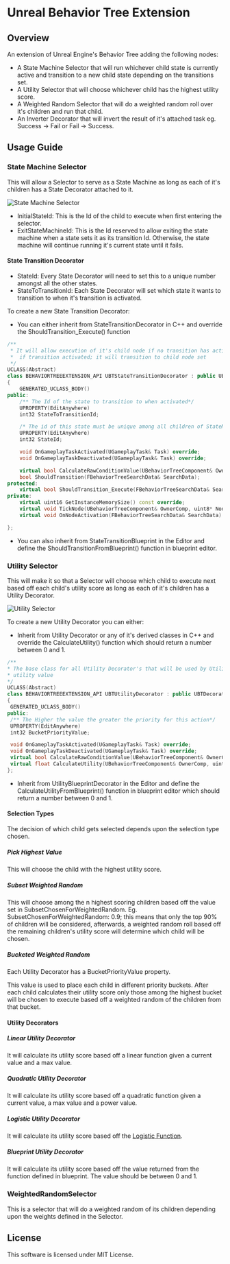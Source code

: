 # Unreal Behavior Tree Extension

## Overview

An extension of Unreal Engine's Behavior Tree adding the following nodes:
* A State Machine Selector that will run whichever child state is currently active and transition to a new child state depending on the transitions set.
* A Utility Selector that will choose whichever child has the highest utility score.
* A Weighted Random Selector that will do a weighted random roll over it's children and run that child.
* An Inverter Decorator that will invert the result of it's attached task eg. Success -> Fail or Fail -> Success.

## Usage Guide

### State Machine Selector

This will allow a Selector to serve as a State Machine as long as each of it's children has a State Decorator attached to it.

![State Machine Selector](https://github.com/bretvincent/UnrealBehaviorTreeExtension/blob/master/Images/StateMachineSelector.png)

* InitialStateId: This is the Id of the child to execute when first entering the selector.
* ExitStateMachineId: This is the Id reserved to allow exiting the state machine when a state sets it as its transition Id.   Otherwise, the state machine will continue running it's current state until it fails.

#### State Transition Decorator
  
* StateId: Every State Decorator will need to set this to a unique number amongst all the other states.
* StateToTransitionId: Each State Decorator will set which state it wants to transition to when it's transition is activated.

To create a new State Transition Decorator:
* You can either inherit from StateTransitionDecorator in C++ and override the ShouldTransition_Execute() function
```C++
/**
 * It will allow execution of it's child node if no transition has activated;
 *  if transition activated; it will transition to child node set
 */
UCLASS(Abstract)
class BEHAVIORTREEEXTENSION_API UBTStateTransitionDecorator : public UBTDecorator
{
	GENERATED_UCLASS_BODY()
public:
	/** The Id of the state to transition to when activated*/
	UPROPERTY(EditAnywhere)
	int32 StateToTransitionId;

	/* The id of this state must be unique among all children of StateMachineSelector */
	UPROPERTY(EditAnywhere)
	int32 StateId;

	void OnGameplayTaskActivated(UGameplayTask& Task) override;
	void OnGameplayTaskDeactivated(UGameplayTask& Task) override;

	virtual bool CalculateRawConditionValue(UBehaviorTreeComponent& OwnerComp, uint8* NodeMemory) const override;
	bool ShouldTransition(FBehaviorTreeSearchData& SearchData);
protected:
	virtual bool ShouldTransition_Execute(FBehaviorTreeSearchData& SearchData);
private:
	virtual uint16 GetInstanceMemorySize() const override;
	virtual void TickNode(UBehaviorTreeComponent& OwnerComp, uint8* NodeMemory, float DeltaSeconds) override;
	virtual void OnNodeActivation(FBehaviorTreeSearchData& SearchData) override;

};
 ```
* You can also inherit from StateTransitionBlueprint in the Editor and define the ShouldTransitionFromBlueprint() function in blueprint editor.
  
 ### Utility Selector
 
 This will make it so that a Selector will choose which child to execute next based off each child's utility score as long as each of it's children has a Utility Decorator.
 
![Utility Selector](https://github.com/bretvincent/UnrealBehaviorTreeExtension/blob/master/Images/UtilitySelector.png)
 
 To create a new Utility Decorator you can either:
   * Inherit from Utility Decorator or any of it's derived classes in C++ and override the CalculateUtility() function which should return a number between 0 and 1.
   ```C++
/**
 * The base class for all Utility Decorator's that will be used by UtilitySelector to return a 
 * utility value
 */
UCLASS(Abstract)
class BEHAVIORTREEEXTENSION_API UBTUtilityDecorator : public UBTDecorator
{
	GENERATED_UCLASS_BODY()
public:
	/** The Higher the value the greater the priority for this action*/
	UPROPERTY(EditAnywhere)
	int32 BucketPriorityValue;

	void OnGameplayTaskActivated(UGameplayTask& Task) override;
	void OnGameplayTaskDeactivated(UGameplayTask& Task) override;
	virtual bool CalculateRawConditionValue(UBehaviorTreeComponent& OwnerComp, uint8* NodeMemory) const override;
	virtual float CalculateUtility(UBehaviorTreeComponent& OwnerComp, uint8* NodeMemory) const;
};
   ```
   * Inherit from UtilityBlueprintDecorator in the Editor and define the CalculateUtilityFromBlueprint() function in blueprint editor which should return a number between 0 and 1.
 
 #### Selection Types
 
 The decision of which child gets selected depends upon the selection type chosen.
 
  ##### Pick Highest Value
  This will choose the child with the highest utility score.
  
  ##### Subset Weighted Random
  This will choose among the n highest scoring children based off the value set in SubsetChosenForWeightedRandom. Eg. SubsetChosenForWeightedRandom: 0.9; this means that only the top 90% of children will be considered, afterwards, a weighted random roll based off the remaining children's utility score will determine which child will be chosen.
  
  ##### Bucketed Weighted Random
  
  Each Utility Decorator has a BucketPriorityValue property.
  
  This value is used to place each child in different priority buckets. After each child calculates their utility score only    those among the highest bucket will be chosen to execute based off a weighted random of the children from that bucket.
  
   #### Utility Decorators

  ##### Linear Utility Decorator
  It will calculate its utility score based off a linear function given a current value and a max value.
  
  ##### Quadratic Utility Decorator
  It will calculate its utility score based off a quadratic function given a current value, a max value and a power value.
  
  ##### Logistic Utility Decorator
  It will calculate its utility score based off the [Logistic Function](https://en.wikipedia.org/wiki/Logistic_function).
  
  ##### Blueprint Utility Decorator
  It will calculate its utility score based off the value returned from the function defined in blueprint. The value should be between 0 and 1.
  
  ### WeightedRandomSelector
  
  This is a selector that will do a weighted random of its children depending upon the weights defined in the Selector.
 
  
  ## License
  
  This software is licensed under MIT License.
 
    
  

  
  

